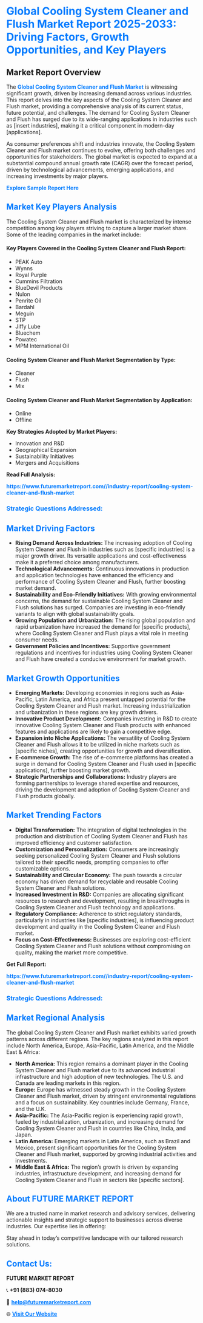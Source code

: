 <h1 style="color: #007BFF;">Global Cooling System Cleaner and Flush Market Report 2025-2033: Driving Factors, Growth Opportunities, and Key Players</h1>

<section id="overview">
<h2>Market Report Overview</h2>
<p>The <a href="https://www.futuremarketreport.com//industry-report/cooling-system-cleaner-and-flush-market" style="color: #007BFF; text-decoration: none;"><strong>Global Cooling System Cleaner and Flush Market</strong></a> is witnessing significant growth, driven by increasing demand across various industries. This report delves into the key aspects of the Cooling System Cleaner and Flush market, providing a comprehensive analysis of its current status, future potential, and challenges. The demand for Cooling System Cleaner and Flush has surged due to its wide-ranging applications in industries such as [insert industries], making it a critical component in modern-day [applications].</p>
<p>As consumer preferences shift and industries innovate, the Cooling System Cleaner and Flush market continues to evolve, offering both challenges and opportunities for stakeholders. The global market is expected to expand at a substantial compound annual growth rate (CAGR) over the forecast period, driven by technological advancements, emerging applications, and increasing investments by major players.</p>
</section>

<section id="overview">
<p><a href="https://www.futuremarketreport.com//request-sample/reportId=92163" style="color: #007BFF; text-decoration: none;"><strong>Explore Sample Report Here</strong></a></p>
</section>

<section id="key-players">
<h2 style="color: #007BFF;">Market Key Players Analysis</h2>
<p>The Cooling System Cleaner and Flush market is characterized by intense competition among key players striving to capture a larger market share. Some of the leading companies in the market include:</p>
<h4>Key Players Covered in the Cooling System Cleaner and Flush Report:</h4>
<ul><li>PEAK Auto</li><li>Wynns</li><li>Royal Purple</li><li>Cummins Filtration</li><li>BlueDevil Products</li><li>Nulon</li><li>Penrite Oil</li><li>Bardahl</li><li>Meguin</li><li>STP</li><li>Jiffy Lube</li><li>Bluechem</li><li>Powatec</li><li>MPM International Oil</li></ul>
<h4>Cooling System Cleaner and Flush Market Segmentation by Type:</h4>
<ul><li>Cleaner</li><li>Flush</li><li>Mix</li></ul>

<h4>Cooling System Cleaner and Flush Market Segmentation by Application:</h4>
<ul><li>Online</li><li>Offline</li></ul>
<p><strong>Key Strategies Adopted by Market Players:</strong></p>
<ul>
<li>Innovation and R&D</li>
<li>Geographical Expansion</li>
<li>Sustainability Initiatives</li>
<li>Mergers and Acquisitions</li>
</ul>
</section>

<section>
<p><strong>Read Full Analysis: </strong></p><a href="https://www.futuremarketreport.com//industry-report/cooling-system-cleaner-and-flush-market" style="color: #007BFF; text-decoration: none;"><strong>https://www.futuremarketreport.com//industry-report/cooling-system-cleaner-and-flush-market</strong></a>
<h3 style="color: #007BFF;">Strategic Questions Addressed:</h3>
</section>

<section id="driving-factors">
<h2 style="color: #007BFF;">Market Driving Factors</h2>
<ul>
<li><strong>Rising Demand Across Industries:</strong> The increasing adoption of Cooling System Cleaner and Flush in industries such as [specific industries] is a major growth driver. Its versatile applications and cost-effectiveness make it a preferred choice among manufacturers.</li>
<li><strong>Technological Advancements:</strong> Continuous innovations in production and application technologies have enhanced the efficiency and performance of Cooling System Cleaner and Flush, further boosting market demand.</li>
<li><strong>Sustainability and Eco-Friendly Initiatives:</strong> With growing environmental concerns, the demand for sustainable Cooling System Cleaner and Flush solutions has surged. Companies are investing in eco-friendly variants to align with global sustainability goals.</li>
<li><strong>Growing Population and Urbanization:</strong> The rising global population and rapid urbanization have increased the demand for [specific products], where Cooling System Cleaner and Flush plays a vital role in meeting consumer needs.</li>
<li><strong>Government Policies and Incentives:</strong> Supportive government regulations and incentives for industries using Cooling System Cleaner and Flush have created a conducive environment for market growth.</li>
</ul>
</section>

<section id="growth-opportunities">
<h2 style="color: #007BFF;">Market Growth Opportunities</h2>
<ul>
<li><strong>Emerging Markets:</strong> Developing economies in regions such as Asia-Pacific, Latin America, and Africa present untapped potential for the Cooling System Cleaner and Flush market. Increasing industrialization and urbanization in these regions are key growth drivers.</li>
<li><strong>Innovative Product Development:</strong> Companies investing in R&D to create innovative Cooling System Cleaner and Flush products with enhanced features and applications are likely to gain a competitive edge.</li>
<li><strong>Expansion into Niche Applications:</strong> The versatility of Cooling System Cleaner and Flush allows it to be utilized in niche markets such as [specific niches], creating opportunities for growth and diversification.</li>
<li><strong>E-commerce Growth:</strong> The rise of e-commerce platforms has created a surge in demand for Cooling System Cleaner and Flush used in [specific applications], further boosting market growth.</li>
<li><strong>Strategic Partnerships and Collaborations:</strong> Industry players are forming partnerships to leverage shared expertise and resources, driving the development and adoption of Cooling System Cleaner and Flush products globally.</li>
</ul>
</section>

<section id="trending-factors">
<h2 style="color: #007BFF;">Market Trending Factors</h2>
<ul>
<li><strong>Digital Transformation:</strong> The integration of digital technologies in the production and distribution of Cooling System Cleaner and Flush has improved efficiency and customer satisfaction.</li>
<li><strong>Customization and Personalization:</strong> Consumers are increasingly seeking personalized Cooling System Cleaner and Flush solutions tailored to their specific needs, prompting companies to offer customizable options.</li>
<li><strong>Sustainability and Circular Economy:</strong> The push towards a circular economy has driven demand for recyclable and reusable Cooling System Cleaner and Flush solutions.</li>
<li><strong>Increased Investment in R&D:</strong> Companies are allocating significant resources to research and development, resulting in breakthroughs in Cooling System Cleaner and Flush technology and applications.</li>
<li><strong>Regulatory Compliance:</strong> Adherence to strict regulatory standards, particularly in industries like [specific industries], is influencing product development and quality in the Cooling System Cleaner and Flush market.</li>
<li><strong>Focus on Cost-Effectiveness:</strong> Businesses are exploring cost-efficient Cooling System Cleaner and Flush solutions without compromising on quality, making the market more competitive.</li>
</ul>
</section>

<section>
<p><strong>Get Full Report: </strong></p><a href="https://www.futuremarketreport.com//industry-report/cooling-system-cleaner-and-flush-market" style="color: #007BFF; text-decoration: none;"><strong>https://www.futuremarketreport.com//industry-report/cooling-system-cleaner-and-flush-market</strong></a>
<h3 style="color: #007BFF;">Strategic Questions Addressed:</h3>
</section>


<section id="regional-analysis">
<h2 style="color: #007BFF;">Market Regional Analysis</h2>
<p>The global Cooling System Cleaner and Flush market exhibits varied growth patterns across different regions. The key regions analyzed in this report include North America, Europe, Asia-Pacific, Latin America, and the Middle East & Africa:</p>
<ul>
<li><strong>North America:</strong> This region remains a dominant player in the Cooling System Cleaner and Flush market due to its advanced industrial infrastructure and high adoption of new technologies. The U.S. and Canada are leading markets in this region.</li>
<li><strong>Europe:</strong> Europe has witnessed steady growth in the Cooling System Cleaner and Flush market, driven by stringent environmental regulations and a focus on sustainability. Key countries include Germany, France, and the U.K.</li>
<li><strong>Asia-Pacific:</strong> The Asia-Pacific region is experiencing rapid growth, fueled by industrialization, urbanization, and increasing demand for Cooling System Cleaner and Flush in countries like China, India, and Japan.</li>
<li><strong>Latin America:</strong> Emerging markets in Latin America, such as Brazil and Mexico, present significant opportunities for the Cooling System Cleaner and Flush market, supported by growing industrial activities and investments.</li>
<li><strong>Middle East & Africa:</strong> The region’s growth is driven by expanding industries, infrastructure development, and increasing demand for Cooling System Cleaner and Flush in sectors like [specific sectors].</li>
</ul>
</section>

<footer>
<h2 style="color: #007BFF;">About FUTURE MARKET REPORT</h2>
<p>We are a trusted name in market research and advisory services, delivering actionable insights and strategic support to businesses across diverse industries. Our expertise lies in offering:</p>

<p>Stay ahead in today’s competitive landscape with our tailored research solutions.</p>

<h2 style="color: #007BFF;">Contact Us:</h2>
<p><strong>FUTURE MARKET REPORT</strong></p>
<p>📞 <strong>+91 (883) 074-8030</strong></p>
<p>📧 <strong><a href="mailto:help@futuremarketreport.com" style="color: #007BFF;">help@futuremarketreport.com</a></strong></p>
<p>🌐 <strong><a href="https://www.futuremarketreport.com/" style="color: #007BFF;">Visit Our Website</a></strong></p>
</footer>